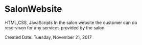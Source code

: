 # SalonWebsite
HTML,CSS, JavaScripts
In the salon website the customer can do reservison for any services provided by the salon


Created Date: Tuesday, November 21, 2017

